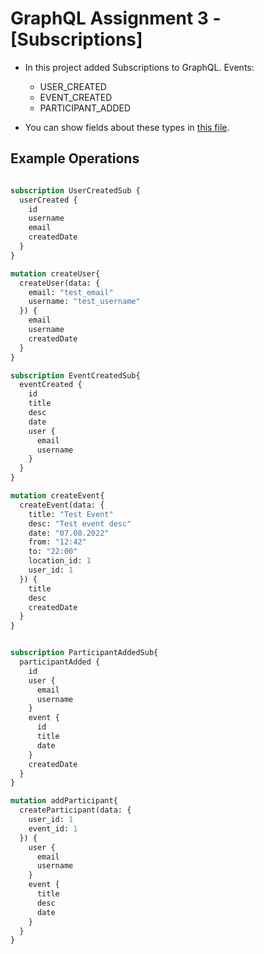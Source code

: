 # GraphQL Assignment 3 - [Subscriptions]

- In this project added Subscriptions to GraphQL. Events:
  - USER_CREATED
  - EVENT_CREATED
  - PARTICIPANT_ADDED
  
- You can show fields about these types in [this file](./data.json).


## Example Operations

```graphql

subscription UserCreatedSub {
  userCreated {
    id
    username
    email
    createdDate
  }
}

mutation createUser{
  createUser(data: {
    email: "test_email"
    username: "test_username"
  }) {
    email
    username
    createdDate
  }
}

subscription EventCreatedSub{
  eventCreated {
    id
    title
    desc
    date
    user {
      email
      username
    }
  }
}

mutation createEvent{
  createEvent(data: {
    title: "Test Event"
    desc: "Test event desc"
    date: "07.08.2022"
    from: "12:42"
    to: "22:00"
    location_id: 1
    user_id: 1
  }) {
    title
    desc
    createdDate
  }
}


subscription ParticipantAddedSub{
  participantAdded {
    id
    user {
      email
      username
    }
    event {
      id
      title
      date
    }
    createdDate
  }
}

mutation addParticipant{
  createParticipant(data: {
    user_id: 1
    event_id: 1
  }) {
    user {
      email
      username
    }
    event {
      title
      desc
      date
    }
  }
}

```